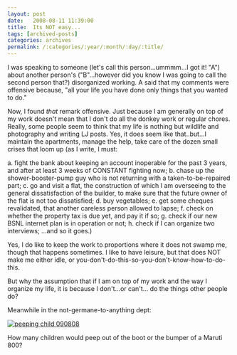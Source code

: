 ```yaml
---
layout: post
date:	2008-08-11 11:39:00
title:  Its NOT easy...
tags: [archived-posts]
categories: archives
permalink: /:categories/:year/:month/:day/:title/
---
```

I was speaking to someone (let's call this person...ummmm...I got it! "A") about another person's ("B"...however did you know I was going to call the second person that?) disorganized working. A said that my comments were offensive because, "all your life you have done only things that you wanted to do."

Now, I found *that* remark offensive. Just because I am generally on top of my work doesn't mean that I don't do all the donkey work or regular chores. Really, some people seem to think that my life is nothing but wildlife and photography and writing LJ posts. Yes, it does seem like that..but...I maintain the apartments, manage the help, take care of the dozen small crises that loom up (as I write, I must:

a. fight the bank about keeping an account inoperable for the past 3 years, and after  at least 3 weeks of CONSTANT fighting now; 
b. chase up the shower-booster-pump guy who is not returning with a taken-to-be-repaired part;
c. go and visit a flat, the construction of which I am overseeing to the general dissatisfaction of the builder, to make sure that the future owner of the flat is not too dissatisfied;
d. buy vegetables; 
e. get some cheques revalidated, that another careless person allowed to lapse; 
f. check on whether the property tax is due yet, and pay it if so;
g. check if our new BSNL internet plan is in operation or not;
h. check if I can organize two interviews;
...and so it goes.)

Yes, I do like to keep the work to proportions where it does not swamp me, though that happens sometimes. I like to have leisure, but that does NOT make me either idle, or you-don't-do-this-so-you-don't-know-how-to-do-this.

But why the assumption that if I am on top of my work and the way I organize my life, it is because I don't...or can't... do the things other people do? 

Meanwhile in the not-germane-to-anything dept:


<a href="http://s297.photobucket.com/albums/mm205/depontis/?action=view&current=IMG_5551.jpg" target="_blank"><img src="http://i297.photobucket.com/albums/mm205/depontis/IMG_5551.jpg" border="0" alt="peeping child 090808"></a>


How many children would peep out of the boot or the bumper of a Maruti 800?
